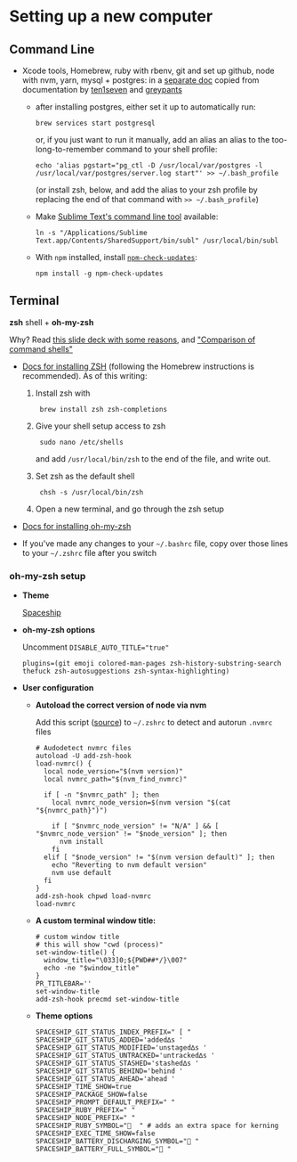 # Setting up a new computer

## Command Line

- Xcode tools, Homebrew, ruby with rbenv, git and set up github, node with nvm, yarn, mysql + postgres: in a [separate doc](starting-command-line-tools.md) copied from documentation by [ten1seven](https://github.com/ten1seven) and [greypants](https://github.com/greypants)

	- after installing postgres, either set it up to automatically run:
		```
		brew services start postgresql
		```
		
		or, if you just want to run it manually, add an alias an alias to the too-long-to-remember command to your shell profile:
		
		```
		echo 'alias pgstart="pg_ctl -D /usr/local/var/postgres -l /usr/local/var/postgres/server.log start"' >> ~/.bash_profile
		```
		
		(or install zsh, below, and add the alias to your zsh profile by replacing the end of that command with `>> ~/.bash_profile`)
		

	- Make [Sublime Text's command line tool](http://www.sublimetext.com/docs/3/osx_command_line.html) available:
		
		```
		ln -s "/Applications/Sublime Text.app/Contents/SharedSupport/bin/subl" /usr/local/bin/subl
		```
		
	- With `npm` installed, install [`npm-check-updates`](https://github.com/tjunnone/npm-check-updates):
	
		```
		npm install -g npm-check-updates
		```

<!--
-To load `.bashrc` and `.profile` in every new terminal, add them to the `.bash_profile`. Listing this last because I've read you "usually" want it at the end of your `.bash_profile`… but that's all I know about that :)

	```
	echo 'source ~/.bashrc' >> ~/.bash_profile
	echo 'source ~/.profile' >> ~/.bash_profile
	```
-->

## Terminal
	
**zsh** shell + **oh-my-zsh**

Why? Read [this slide deck with some reasons](https://news.ycombinator.com/item?id=5690235), and ["Comparison of command shells"](https://en.wikipedia.org/wiki/Comparison_of_command_shells)

- [Docs for installing ZSH](https://github.com/robbyrussell/oh-my-zsh/wiki/Installing-ZSH) (following the Homebrew instructions is recommended). As of this writing:

	1. Install zsh with

			brew install zsh zsh-completions
	
	1. Give your shell setup access to zsh

			sudo nano /etc/shells
	
		and add `/usr/local/bin/zsh` to the end of the file, and write out.
	1. Set zsh as the default shell

			chsh -s /usr/local/bin/zsh
			
	1. Open a new terminal, and go through the zsh setup

- [Docs for installing oh-my-zsh](https://github.com/robbyrussell/oh-my-zsh)
		
- If you've made any changes to your `~/.bashrc` file, copy over those lines to your `~/.zshrc` file after you switch

### oh-my-zsh setup

- **Theme**

	[Spaceship](https://github.com/denysdovhan/spaceship-zsh-theme)

- **oh-my-zsh options**

	Uncomment `DISABLE_AUTO_TITLE="true"`
	
	```shell
	plugins=(git emoji colored-man-pages zsh-history-substring-search thefuck zsh-autosuggestions zsh-syntax-highlighting)
	```

- **User configuration**

	- **Autoload the correct version of node via nvm**
	
		Add this script ([source](https://github.com/creationix/nvm#deeper-shell-integration)) to `~/.zshrc` to detect and autorun `.nvmrc` files
		
		```shell
		# Audodetect nvmrc files
		autoload -U add-zsh-hook
		load-nvmrc() {
		  local node_version="$(nvm version)"
		  local nvmrc_path="$(nvm_find_nvmrc)"
			
		  if [ -n "$nvmrc_path" ]; then
		    local nvmrc_node_version=$(nvm version "$(cat "${nvmrc_path}")")
			
		    if [ "$nvmrc_node_version" != "N/A" ] && [ "$nvmrc_node_version" != "$node_version" ]; then
		      nvm install
		    fi
		  elif [ "$node_version" != "$(nvm version default)" ]; then
		    echo "Reverting to nvm default version"
		    nvm use default
		  fi
		}
		add-zsh-hook chpwd load-nvmrc
		load-nvmrc
		```
		
	- **A custom terminal window title:**
	
		```shell
		# custom window title
		# this will show "cwd (process)"
		set-window-title() {
		  window_title="\033]0;${PWD##*/}\007"
		  echo -ne "$window_title"
		}
		PR_TITLEBAR=''
		set-window-title
		add-zsh-hook precmd set-window-title
		```
	
	- **Theme options**
		
		```shell
		SPACESHIP_GIT_STATUS_INDEX_PREFIX=" [ "
		SPACESHIP_GIT_STATUS_ADDED='added∆s '
		SPACESHIP_GIT_STATUS_MODIFIED='unstaged∆s '
		SPACESHIP_GIT_STATUS_UNTRACKED='untracked∆s '
		SPACESHIP_GIT_STATUS_STASHED='stashed∆s '
		SPACESHIP_GIT_STATUS_BEHIND='behind '
		SPACESHIP_GIT_STATUS_AHEAD='ahead '
		SPACESHIP_TIME_SHOW=true
		SPACESHIP_PACKAGE_SHOW=false
		SPACESHIP_PROMPT_DEFAULT_PREFIX=" "
		SPACESHIP_RUBY_PREFIX=" "
		SPACESHIP_NODE_PREFIX=" "
		SPACESHIP_RUBY_SYMBOL="💎  " # adds an extra space for kerning
		SPACESHIP_EXEC_TIME_SHOW=false
		SPACESHIP_BATTERY_DISCHARGING_SYMBOL="🔌 "
		SPACESHIP_BATTERY_FULL_SYMBOL="🔋 "
		```